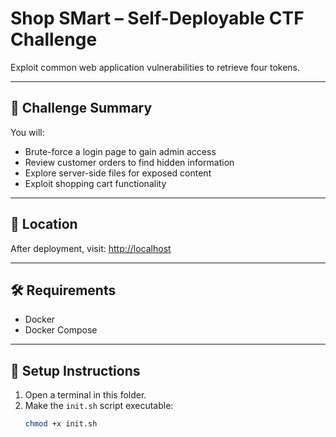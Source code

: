 # Shop SMart – Self-Deployable CTF Challenge

Exploit common web application vulnerabilities to retrieve four tokens.

---

## 🧠 Challenge Summary

You will:
- Brute-force a login page to gain admin access
- Review customer orders to find hidden information
- Explore server-side files for exposed content
- Exploit shopping cart functionality

---

## 📍 Location

After deployment, visit: [http://localhost](http://localhost)

---

## 🛠 Requirements

- Docker
- Docker Compose

---

## 🚀 Setup Instructions

1. Open a terminal in this folder.
2. Make the `init.sh` script executable:
   ```bash
   chmod +x init.sh